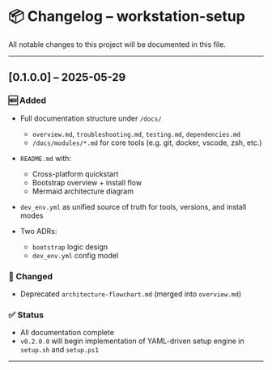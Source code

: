 # 📦 Changelog – workstation-setup

All notable changes to this project will be documented in this file.

---

## \[0.1.0.0] – 2025-05-29

### 🆕 Added

* Full documentation structure under `/docs/`

  * `overview.md`, `troubleshooting.md`, `testing.md`, `dependencies.md`
  * `/docs/modules/*.md` for core tools (e.g. git, docker, vscode, zsh, etc.)
* `README.md` with:

  * Cross-platform quickstart
  * Bootstrap overview + install flow
  * Mermaid architecture diagram
* `dev_env.yml` as unified source of truth for tools, versions, and install modes
* Two ADRs:

  * `bootstrap` logic design
  * `dev_env.yml` config model

### 🔁 Changed

* Deprecated `architecture-flowchart.md` (merged into `overview.md`)

### ✅ Status

* All documentation complete
* `v0.2.0.0` will begin implementation of YAML-driven setup engine in `setup.sh` and `setup.ps1`

---
